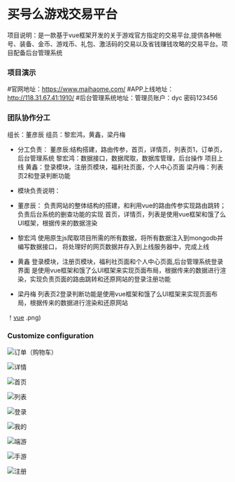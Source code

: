 # 买号么游戏交易平台
 项目说明：是一款基于vue框架开发的关于游戏官方指定的交易平台,提供各种帐号、装备、金币、游戏币、礼包、激活码的交易以及省钱赚钱攻略的交易平台。项目配备后台管理系统

### 项目演示
#官网地址：https://www.maihaome.com/
#APP上线地址：http://118.31.67.41:1910/
#后台管理系统地址：管理员账户：dyc  密码123456

### 团队协作分工
组长：董彦辰 组员：黎宏鸿，黄鑫，梁丹梅

* 分工负责：
董彦辰:结构搭建，路由传参，首页，详情页，列表页1，订单页，后台管理系统
黎宏鸿：数据接口，数据爬取，数据库管理，后台操作 项目上线
黄鑫：登录模块，注册页模块，福利社页面，个人中心页面
梁丹梅：列表页2和登录判断功能

* 模块负责说明：
* 董彦辰：
     负责网站的整体结构的搭建，和利用vue的路由传参实现路由跳转；
     负责后台系统的删查功能的实现
     首页，详情页，列表是使用vue框架和饿了么UI框架，根据传来的数据渲染

* 黎宏鸿
     使用原生js爬取项目所需的所有数据，将所有数据注入到mongodb并编写数据接口，
    将处理好的网页数据并存入到上线服务器中，完成上线

* 黄鑫
     登录模块，注册页模块，福利社页面和个人中心页面,后台管理系统登录界面
     是使用vue框架和饿了么UI框架来实现页面布局，根据传来的数据进行渲染，实现负责页面的路由跳转和还原网站的登录注册功能

* 梁丹梅
     列表页2登录判断功能是使用vue框架和饿了么UI框架来实现页面布局，根据传来的数据进行渲染和还原网站


！[vue](./src/img/vue)
.png)

### Customize configuration
![订单（购物车）](https://github.com/Sea-f/mhm/tree/master/src/img/mhm_card.png)

![详情](https://github.com/Sea-f/mhm/tree/master/src/img/mhm_goods.png)

![首页](https://github.com/Sea-f/mhm/tree/master/src/img/mhm_home.png)

![列表](https://github.com/Sea-f/mhm/tree/master/src/img/mhm_list.png)

![登录](https://github.com/Sea-f/mhm/tree/master/src/img/mhm_login.png)

![我的](https://github.com/Sea-f/mhm/tree/master/src/img/mhm_me.png)

![端游](https://github.com/Sea-f/mhm/tree/master/src/img/mhm_pc.png)

![手游](https://github.com/Sea-f/mhm/tree/master/src/img/mhm_phone.png)

![注册](https://github.com/Sea-f/mhm/tree/master/src/img/mhm_reg.png)




